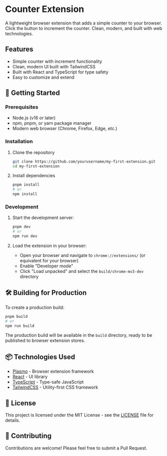 # Counter Extension

A lightweight browser extension that adds a simple counter to your browser. Click the button to increment the counter. Clean, modern, and built with web technologies.

## Features

- Simple counter with increment functionality
- Clean, modern UI built with TailwindCSS
- Built with React and TypeScript for type safety
- Easy to customize and extend

## 🚀 Getting Started

### Prerequisites

- Node.js (v16 or later)
- npm, pnpm, or yarn package manager
- Modern web browser (Chrome, Firefox, Edge, etc.)

### Installation

1. Clone the repository

   ```bash
   git clone https://github.com/yourusername/my-first-extension.git
   cd my-first-extension
   ```

2. Install dependencies

   ```bash
   pnpm install
   # or
   npm install
   ```

### Development

1. Start the development server:

   ```bash
   pnpm dev
   # or
   npm run dev
   ```

2. Load the extension in your browser:
   - Open your browser and navigate to `chrome://extensions/` (or equivalent for your browser)
   - Enable "Developer mode"
   - Click "Load unpacked" and select the `build/chrome-mv3-dev` directory

## 🛠️ Building for Production

To create a production build:

```bash
pnpm build
# or
npm run build
```

The production build will be available in the `build` directory, ready to be published to browser extension stores.

## 📦 Technologies Used

- [Plasmo](https://docs.plasmo.com/) - Browser extension framework
- [React](https://reactjs.org/) - UI library
- [TypeScript](https://www.typescriptlang.org/) - Type-safe JavaScript
- [TailwindCSS](https://tailwindcss.com/) - Utility-first CSS framework

## 📝 License

This project is licensed under the MIT License - see the [LICENSE](LICENSE) file for details.

## 🤝 Contributing

Contributions are welcome! Please feel free to submit a Pull Request.
